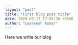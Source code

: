 ```yaml
---
layout: "post"
title: "First blog post title"
date: 2020-09-17 17:55:36 +0530
author: "Lovekesh Kumar"
---
```


Here we write our blog
